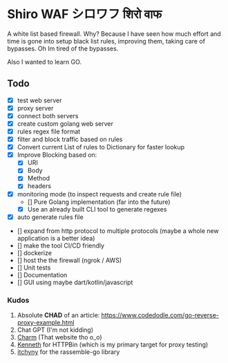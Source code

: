 # Shiro WAF シロワフ शिरो वाफ 

A white list based firewall. Why? Because I have seen how much effort and time is gone into setup black list rules, improving them, taking care of bypasses. Oh Im tired of the bypasses.

Also I wanted to learn GO.

## Todo

- [x] test web server 
- [x] proxy server 
- [x] connect both servers 
- [x] create custom golang web server 
- [x] rules regex file format 
- [x] filter and block traffic based on rules
- [x] Convert current List of rules to Dictionary for faster lookup 
- [x] Improve Blocking based on:
    - [x] URI
    - [x] Body
    - [x] Method
    - [x] headers
- [x] monitoring mode (to inspect requests and create rule file)
    - [] Pure Golang implementation (far into the future)
    - [x] Use an already built CLI tool to generate regexes
- [x] auto generate rules file
- [] expand from http protocol to multiple protocols (maybe a whole new application is a better idea)
- [] make the tool CI/CD friendly
- [] dockerize
- [] host the the firewall (ngrok / AWS)
- [] Unit tests
- [] Documentation
- [] GUI using maybe dart/kotlin/javascript

### Kudos

1. Absolute **CHAD** of an article: https://www.codedodle.com/go-reverse-proxy-example.html
2. Chat GPT (I'm not kidding)
3. [Charm](https://charm.sh/) (That website tho o_o)
4. [Kenneth](https://kennethreitz.org/) for HTTPBin (which is my primary target for proxy testing)
5. [itchyny](https://github.com/itchyny/) for the rassemble-go library